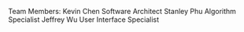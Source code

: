 Team Members:
Kevin Chen	Software Architect
Stanley Phu	Algorithm Specialist
Jeffrey Wu User Interface Specialist
